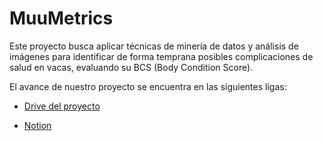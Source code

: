 # MuuMetrics
Este proyecto busca aplicar técnicas de minería de datos y análisis de imágenes para identificar de forma temprana posibles complicaciones de salud en vacas, evaluando su BCS (Body Condition Score).

El avance de nuestro proyecto se encuentra en las siguientes ligas:
- [Drive del proyecto](https://drive.google.com/drive/folders/1xQ-WnKvpaFhXdCvodIKwVP_DjKes0lJr?usp=sharing)

- [Notion](https://gray-seaplane-cef.notion.site/MuuMetrics-2791c55762fc8068b8fdccd1ea386017?source=copy_link)
